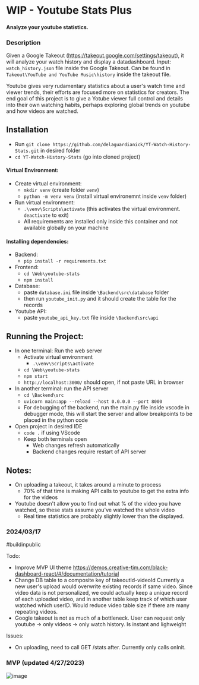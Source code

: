 # WIP - Youtube Stats Plus
#### Analyze your youtube statistics.

### Description
Given a Google Takeout (https://takeout.google.com/settings/takeout), it will analyze your watch history and display a datadashboard.
Input: `watch_history.json` file inside the Google Takeout. Can be found in `Takeout\YouTube and YouTube Music\history` inside the takeout file.

Youtube gives very rudamentary statistics about a user's watch time and viewer trends, their efforts are focused more on statistics for creators.
The end goal of this project is to give a Yotube viewer full control and details into their own watching habits, perhaps exploring global trends on youtube and how videos are watched.

## Installation
- Run `git clone https://github.com/delaguardianick/YT-Watch-History-Stats.git` in desired folder
- `cd YT-Watch-History-Stats` (go into cloned project)
#### Virtual Environment:
- Create virtual environment:
  - `mkdir venv` (create folder `venv`)
  - `python -m venv venv` (install virtual environemnt inside `venv` folder)
- Run virtual environment:
  - `.\venv\Scripts\activate` (this activates the virtual environment. `deactivate` to exit)
  - All requirements are installed only inside this container and not available globally on your machine

#### Installing dependencies:
- Backend:
  - `pip install -r requirements.txt`
- Frontend:
  - `cd \Web\youtube-stats`
  - `npm install`
- Database:
  - paste `database.ini` file inside `\Backend\src\database` folder
  - then run `youtube_init.py` and it should create the table for the records
- Youtube API:
  - paste `youtube_api_key.txt` file inside `\Backend\src\api`

## Running the Project:

- In one terminal: Run the web server
  - Activate virtual environment
    - `.\venv\Scripts\activate`
  - `cd \Web\youtube-stats`
  - `npm start`
  - `http://localhost:3000/` should open, if not paste URL in browser
- In another terminal: run the API server
  - `cd \Backend\src`
  - `uvicorn main:app --reload --host 0.0.0.0 --port 8000`
  - For debugging of the backend, run the main.py file inside vscode in debugger mode, this will start the server and allow breakpoints to be placed in the python code
- Open project in desired IDE
  - `code .` if using VScode
  - Keep both terminals open
    - Web changes refresh automatically
    - Backend changes require restart of API server


## Notes:
- On uploading a takeout, it takes around a minute to process
	- 70% of that time is making API calls to youtube to get the extra info for the videos
- Youtube doesn't allow you to find out what % of the video you have watched, so these stats assume you've watched the whole video
	- Real time statistics are probably slightly lower than the displayed.

### 2024/03/17 
#buildinpublic

Todo: 
- Improve MVP UI theme https://demos.creative-tim.com/black-dashboard-react/#/documentation/tutorial 
- Change DB table to a composite key of takeoutId-videoId
    Currently a new user's upload would overwrite existing records if same video.
    Since video data is not personalized, we could actually keep a unique record of each uploaded video, and in another table keep track of which user watched which userID. Would reduce video table size if there are many repeating videos.
- Google takeout is not as much of a bottleneck. User can request only youtube -> only videos -> only watch history. Is instant and lighweight


Issues:
- On uploading, need to call GET /stats after. Currently only calls onInit.


### MVP (updated 4/27/2023)
![image](https://user-images.githubusercontent.com/52568848/234989496-0c6cb714-83a0-4818-b209-5bb53bec03cc.png)
